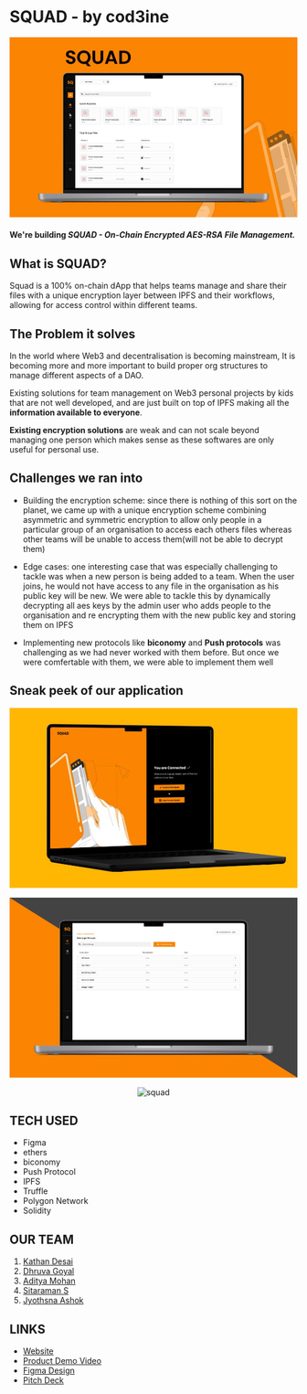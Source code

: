 # **SQUAD** - by **cod3ine**

<p align="center">
  <img src="./imgs/cover.jpg" alt="squad"/>
</p>

#### We're building **_SQUAD - On-Chain Encrypted AES-RSA File Management._**

## What is SQUAD?

Squad is a 100% on-chain dApp that helps teams manage and share their files with a unique encryption layer between IPFS and their workflows, allowing for access control within different teams.

## The Problem it solves

In the world where Web3 and decentralisation is becoming mainstream, It is becoming more and more important to build proper org structures to manage different aspects of a DAO.

Existing solutions for team management on Web3 personal projects by kids that are not well developed, and are just built on top of IPFS making all the **information available to everyone**.

**Existing encryption solutions** are weak and can not scale beyond managing one person which makes sense as these softwares are only useful for personal use.

## Challenges we ran into

- Building the encryption scheme: since there is nothing of this sort on the planet, we came up with a unique encryption scheme combining asymmetric and symmetric encryption to allow only people in a particular group of an organisation to access each others files whereas other teams will be unable to access them(will not be able to decrypt them)

- Edge cases: one interesting case that was especially challenging to tackle was when a new person is being added to a team. When the user joins, he would not have access to any file in the organisation as his public key will be new. We were able to tackle this by dynamically decrypting all aes keys by the admin user who adds people to the organisation and re encrypting them with the new public key and storing them on IPFS

- Implementing new protocols like **biconomy** and **Push protocols** was challenging as we had never worked with them before. But once we were comfertable with them, we were able to implement them well

## Sneak peek of our application

<p align="center">
  <img src="./imgs/mock1.jpg" alt="squad"/>
</p>

<p align="center">
  <img src="./imgs/mock2.jpg" alt="squad"/>
</p>

<p align="center">
  <img src="./imgs/mock3.jpg" alt="squad"/>
</p>

## TECH USED

- Figma
- ethers
- biconomy
- Push Protocol
- IPFS
- Truffle
- Polygon Network
- Solidity

## OUR TEAM

1. [Kathan Desai](https://github.com/kathan3009)
2. [Dhruva Goyal](https://github.com/shero4)
3. [Aditya Mohan](https://github.com/adityamhn)
4. [Sitaraman S](https://github.com/hackerbone)
5. [Jyothsna Ashok](https://github.com/JyothsnaAshok)

## LINKS

- [Website](https://squad-dapp.vercel.app)
- [Product Demo Video](https://youtu.be/JP5qHZx1qRA)
- [Figma Design](https://www.figma.com/file/waAIa4A9hH3Shh5iicICH4/Mrex%2B%2B?node-id=0%3A1&t=hh1ck85YU7LuRdfn-1)
- [Pitch Deck](https://drive.google.com/file/d/1byP_f0x6M4G5rWOEJplpq-Oa1BQNSurh/view?usp=share_link)
<!-- - [Product Demo]() -->
